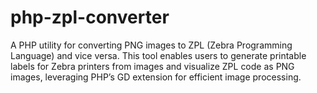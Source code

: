 # php-zpl-converter
A PHP utility for converting PNG images to ZPL (Zebra Programming Language) and vice versa. This tool enables users to generate printable labels for Zebra printers from images and visualize ZPL code as PNG images, leveraging PHP’s GD extension for efficient image processing.
